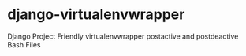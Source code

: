 django-virtualenvwrapper
========================

Django Project Friendly virtualenvwrapper postactive and postdeactive Bash Files
